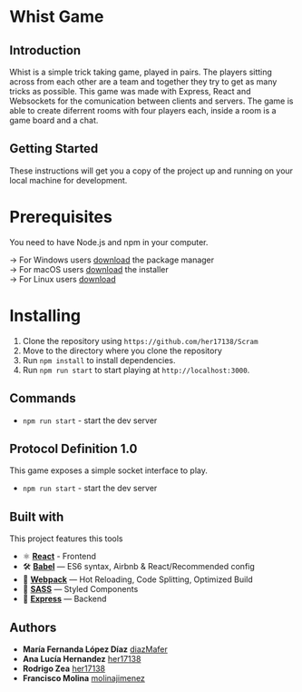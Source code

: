 # Whist Game

## Introduction
Whist is a simple trick taking game, played in pairs. The players sitting across from each other are a team and together they try to get as many tricks as possible. This game was made with Express, React and Websockets for the comunication between clients and servers. The game is able to create diferrent rooms with four players each, inside a room is a game board and a chat.

## Getting Started
These instructions will get you a copy of the project up and running on your local machine for development.

# Prerequisites
You need to have Node.js and npm in your computer. 

-> For Windows users [download](https://nodejs.org/en/#home-downloadhead) the package manager <br />
-> For macOS users [download](https://nodejs.org/en/download/) the installer <br />
-> For Linux users [download](https://nodejs.org/en/download/) 

# Installing
1. Clone the repository using `https://github.com/her17138/Scram`
2. Move to the directory where you clone the repository <br />
3. Run `npm install` to install dependencies.<br />
4. Run `npm run start` to start playing at `http://localhost:3000`.

## Commands
- `npm run start` - start the dev server

## Protocol Definition 1.0
This game  exposes a simple socket interface to play. 


- `npm run start` - start the dev server

## Built with
This project features this tools

- ⚛ **[React](https://reactjs.org)** - Frontend
- 🛠 **[Babel](https://babeljs.io/)** — ES6 syntax, Airbnb & React/Recommended config
- 🚀 **[Webpack](https://webpack.js.org/)**  — Hot Reloading, Code Splitting, Optimized Build
- 💅 **[SASS](https://postcss.org/)** — Styled Components
- 💖  **[Express](https://expressjs.com/)** — Backend

## Authors
* **María Fernanda López Díaz** [diazMafer](https://github.com/diazMafer)
* **Ana Lucía Hernandez** [her17138](https://github.com/her17138)
* **Rodrigo Zea** [her17138](https://github.com/her17138)
* **Francisco Molina** [molinajimenez](https://github.com/molinajimenez)



 
